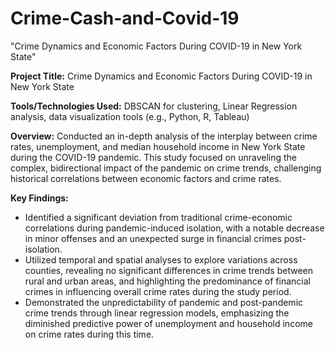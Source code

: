 # Crime-Cash-and-Covid-19

"Crime Dynamics and Economic Factors During COVID-19 in New York State"

**Project Title:** Crime Dynamics and Economic Factors During COVID-19 in New York State

**Tools/Technologies Used:** DBSCAN for clustering, Linear Regression analysis, data visualization tools (e.g., Python, R, Tableau)

**Overview:** Conducted an in-depth analysis of the interplay between crime rates, unemployment, and median household income in New York State during the COVID-19 pandemic. This study focused on unraveling the complex, bidirectional impact of the pandemic on crime trends, challenging historical correlations between economic factors and crime rates.

**Key Findings:**
* Identified a significant deviation from traditional crime-economic correlations during pandemic-induced isolation, with a notable decrease in minor offenses and an unexpected surge in financial crimes post-isolation.
* Utilized temporal and spatial analyses to explore variations across counties, revealing no significant differences in crime trends between rural and urban areas, and highlighting the predominance of financial crimes in influencing overall crime rates during the study period.
* Demonstrated the unpredictability of pandemic and post-pandemic crime trends through linear regression models, emphasizing the diminished predictive power of unemployment and household income on crime rates during this time.
